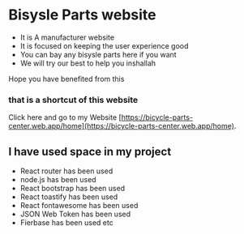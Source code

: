 #  Bisysle Parts  website
- It is A manufacturer website
- It is focused on keeping the user experience good
- You can bay any bisysle parts here if you want
- We will try our best to help you inshallah

Hope you have benefited from this


### that is a shortcut of this website
Click here and go to my Website [https://bicycle-parts-center.web.app/home](https://bicycle-parts-center.web.app/home). 


## I have used space in my project

- React router has been used
- node.js has been used
- React bootstrap has been used
- React toastify has been used
- React fontawesome has been used
- JSON Web Token has been used
- Fierbase has been used etc
